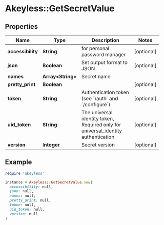 # Akeyless::GetSecretValue

## Properties

| Name | Type | Description | Notes |
| ---- | ---- | ----------- | ----- |
| **accessibility** | **String** | for personal password manager | [optional] |
| **json** | **Boolean** | Set output format to JSON | [optional] |
| **names** | **Array&lt;String&gt;** | Secret name |  |
| **pretty_print** | **Boolean** |  | [optional] |
| **token** | **String** | Authentication token (see &#x60;/auth&#x60; and &#x60;/configure&#x60;) | [optional] |
| **uid_token** | **String** | The universal identity token, Required only for universal_identity authentication | [optional] |
| **version** | **Integer** | Secret version | [optional] |

## Example

```ruby
require 'akeyless'

instance = Akeyless::GetSecretValue.new(
  accessibility: null,
  json: null,
  names: null,
  pretty_print: null,
  token: null,
  uid_token: null,
  version: null
)
```

